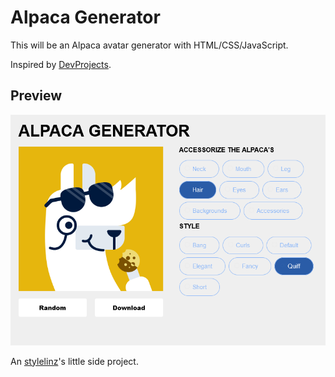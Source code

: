 # Alpaca Generator
This will be an Alpaca avatar generator with HTML/CSS/JavaScript.

Inspired by [DevProjects](https://www.codementor.io/projects/web/alpaca-image-generator-website-ce2oc0eus8).

## Preview
![demopic](demo.png)

An [stylelinz](https://github.com/stylelinz)'s little side project.
